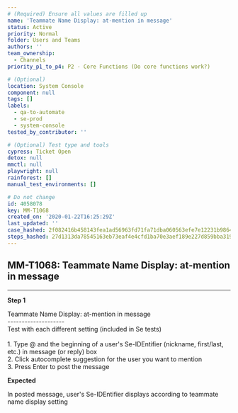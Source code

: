 ```yaml
---
# (Required) Ensure all values are filled up
name: 'Teammate Name Display: at-mention in message'
status: Active
priority: Normal
folder: Users and Teams
authors: ''
team_ownership:
  - Channels
priority_p1_to_p4: P2 - Core Functions (Do core functions work?)

# (Optional)
location: System Console
component: null
tags: []
labels:
  - qa-to-automate
  - se-prod
  - system-console
tested_by_contributor: ''

# (Optional) Test type and tools
cypress: Ticket Open
detox: null
mmctl: null
playwright: null
rainforest: []
manual_test_environments: []

# Do not change
id: 4058078
key: MM-T1068
created_on: '2020-01-22T16:25:29Z'
last_updated: ''
case_hashed: 2f082416b458143fea1ad56963fd71fa71dba060563efe7e12231b98649f0cd2a89ce8bf73eb99b9e7a8923bbe42bc23
steps_hashed: 27d1313da78545163eb73eaf4e4cfd1ba70e3aef189e227d859bba319001edf9cd5247db70d4b12d29e0bff5b1a9f450
---
```


<!-- (Auto-generated) Based on frontmatter's "key" and "name" -->

## MM-T1068: Teammate Name Display: at-mention in message

---

**Step 1**

Teammate Name Display: at-mention in message\
\--------------------\
Test with each different setting (included in Se tests)\
\
1\. Type @ and the beginning of a user's Se-IDEntifier (nickname, first/last, etc.) in message (or reply) box\
2\. Click autocomplete suggestion for the user you want to mention\
3\. Press Enter to post the message

**Expected**

In posted message, user's Se-IDEntifier displays according to teammate name display setting
